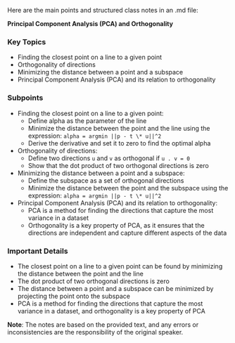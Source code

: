 Here are the main points and structured class notes in an .md file:

**Principal Component Analysis (PCA) and Orthogonality**

### Key Topics

* Finding the closest point on a line to a given point
* Orthogonality of directions
* Minimizing the distance between a point and a subspace
* Principal Component Analysis (PCA) and its relation to orthogonality

### Subpoints

* Finding the closest point on a line to a given point:
	+ Define alpha as the parameter of the line
	+ Minimize the distance between the point and the line using the expression: `alpha = argmin ||p - t \* u||^2`
	+ Derive the derivative and set it to zero to find the optimal alpha
* Orthogonality of directions:
	+ Define two directions `u` and `v` as orthogonal if `u . v = 0`
	+ Show that the dot product of two orthogonal directions is zero
* Minimizing the distance between a point and a subspace:
	+ Define the subspace as a set of orthogonal directions
	+ Minimize the distance between the point and the subspace using the expression: `alpha = argmin ||p - t \* u||^2`
* Principal Component Analysis (PCA) and its relation to orthogonality:
	+ PCA is a method for finding the directions that capture the most variance in a dataset
	+ Orthogonality is a key property of PCA, as it ensures that the directions are independent and capture different aspects of the data

### Important Details

* The closest point on a line to a given point can be found by minimizing the distance between the point and the line
* The dot product of two orthogonal directions is zero
* The distance between a point and a subspace can be minimized by projecting the point onto the subspace
* PCA is a method for finding the directions that capture the most variance in a dataset, and orthogonality is a key property of PCA

**Note**: The notes are based on the provided text, and any errors or inconsistencies are the responsibility of the original speaker.